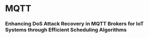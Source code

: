 # MQTT
### Enhancing DoS Attack Recovery in MQTT Brokers for IoT Systems through Efficient Scheduling Algorithms
